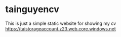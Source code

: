 # tainguyencv
This is just a simple static website for showing my cv
https://taistorageaccount.z23.web.core.windows.net
